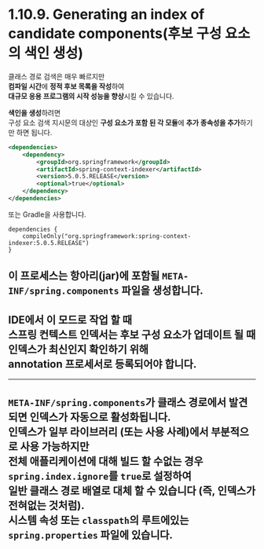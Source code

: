 
# 1.10.9. Generating an index of candidate components(후보 구성 요소의 색인 생성)

클래스 경로 검색은 매우 빠르지만  
**컴파일 시간**에 **정적 후보 목록을 작성**하여  
**대규모 응용 프로그램의 시작 성능을 향상**시킬 수 있습니다.  

**색인을 생성**하려면  
구성 요소 검색 지시문의 대상인 **구성 요소가 포함 된 각 모듈**에 **추가 종속성을 추가**하기만 하면 됩니다.  
~~~xml
<dependencies>
    <dependency>
        <groupId>org.springframework</groupId>
        <artifactId>spring-context-indexer</artifactId>
        <version>5.0.5.RELEASE</version>
        <optional>true</optional>
    </dependency>
</dependencies>
~~~

또는 Gradle을 사용합니다.
~~~grooby
dependencies {
    compileOnly("org.springframework:spring-context-indexer:5.0.5.RELEASE")
}
~~~
이 프로세스는 항아리(jar)에 포함될 `META-INF/spring.components` 파일을 생성합니다.  
---
IDE에서 이 모드로 작업 할 때  
**스프링 컨텍스트 인덱서**는 후보 구성 요소가 업데이트 될 때 인덱스가 최신인지 확인하기 위해  
annotation 프로세서로 등록되어야 합니다.
---
---
`META-INF/spring.components`가 **클래스 경로에서 발견**되면 **인덱스가 자동으로 활성화**됩니다.  
인덱스가 일부 라이브러리 (또는 사용 사례)에서 부분적으로 사용 가능하지만  
전체 애플리케이션에 대해 빌드 할 수없는 경우 `spring.index.ignore`를 `true`로 설정하여  
일반 클래스 경로 배열로 대체 할 수 있습니다 (즉, 인덱스가 전혀없는 것처럼).  
시스템 속성 또는 `classpath`의 루트에있는 `spring.properties` 파일에 있습니다.
---



